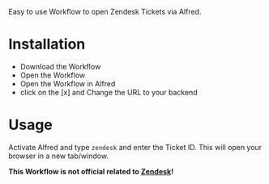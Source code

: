 Easy to use Workflow to open Zendesk Tickets via Alfred.

# Installation

* Download the Workflow
* Open the Workflow
* Open the Workflow in Alfred
* click on the [x] and Change the URL to your backend

# Usage

Activate Alfred and type `zendesk` and enter the Ticket ID.
This will open your browser in a new tab/window.

**This Workflow is not official related to [Zendesk](https://www.zendesk.com/)!**

